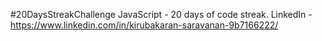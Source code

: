 #20DaysStreakChallenge
JavaScript - 20 days of code streak.
LinkedIn - https://www.linkedin.com/in/kirubakaran-saravanan-9b7166222/
